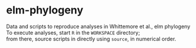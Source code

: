 # elm-phylogeny
Data and scripts to reproduce analyses in Whittemore et al., elm phylogeny  
To execute analyses, start `R` in the `WORKSPACE` directory;  
from there, source scripts in directly using `source`, in numerical order.
